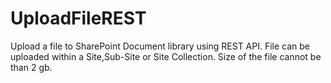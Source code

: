 # UploadFileREST
Upload a file to SharePoint Document library using REST API. File can be uploaded within a Site,Sub-Site or Site Collection.
Size of the file cannot be than 2 gb. 
